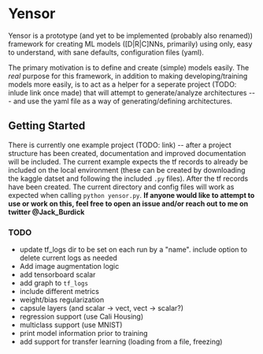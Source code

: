 # Yensor

Yensor is a prototype (and yet to be implemented (probably also renamed)) framework for creating ML models ([D|R|C]NNs, primarily) using only, easy to understand, with sane defaults, configuration files (yaml).

The primary motivation is to define and create (simple) models easily. The *real* purpose for this framework, in addition to making developing/training models more easily, is to act as a helper for a seperate project (TODO: inlude link once made) that will attempt to generate/analyze architectures --- and use the yaml file as a way of generating/defining architectures.

## Getting Started

There is currently one example project (TODO: link) -- after a project structure has been created, documentation and improved documentation will be included. The current example expects the tf records to already be included on the local environment (these can be created by downloading the kaggle datset and following the included `.py` files). After the tf records have been created. The current directory and config files will work as expected when calling `python yensor.py`. **If anyone would like to attempt to use or work on this, feel free to open an issue and/or reach out to me on twitter @Jack_Burdick**

### TODO

- update tf_logs dir to be set on each run by a "name". include option to delete current logs as needed
- Add image augmentation logic
- add tensorboard scalar
- add graph to `tf_logs`
- include different metrics
- weight/bias regularization
- capsule layers (and scalar -> vect, vect -> scalar?)
- regression support (use Cali Housing)
- multiclass support (use MNIST)
- print model information prior to training
- add support for transfer learning (loading from a file, freezing)